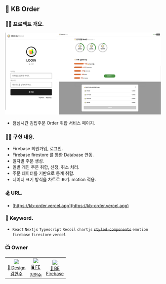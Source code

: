 ## 🍙 KB Order

### 🧑‍💻 프로젝트 개요.

<img src=".docs/img_readme.png" width="600" alt="" />

- 점심시간 김밥주문 Order 취합 서비스 페이지.

### 👩‍🚀 구현 내용.

- Firebase 회원가입, 로그인.
- Firebase firestore 를 통한 Database 연동.
- 일자별 주문 생성.
- 일별 개인 주문 취합, 신청, 취소 처리.
- 주문 데이터를 기반으로 통계 취합.
- 데이터 표기 방식을 차트로 표기. motion 적용.

### 🏂 URL.

- [https://kb-order.vercel.app](https://kb-order.vercel.app)

### 🪬 Keyword.

- `React` `Nextjs` `Typescript` `Recoil` `chartjs` ~~`styled-components`~~ `emotion` `firebase` `firestore` `vercel`

### 📺 Owner

<table>
  <tr>
    <td align="center">
      <a href="https://github.com/fe-hyunsu">
      <img src="https://avatars.githubusercontent.com/u/115357815?v=4" width="100px"  />
      <br/>
      🎨 Design
      <br/>
      김현수
      </a>
    </td>
    <td align="center">
      <a href="https://github.com/fe-hyunsu">
      <img src="https://avatars.githubusercontent.com/u/115357815?v=4" width="100px"  />
      <br/>
      🖥 FE
      <br/>
      김현수
      </a>
    </td>
    <td align="center">
      <a href="https://firebase.google.com">
      <img src="https://miro.medium.com/v2/resize:fit:300/1*R4c8lHBHuH5qyqOtZb3h-w.png" width="100px"  />
      <br/>
      📡 BE
      <br/>
      Firebase
      </a>
    </td>
  </tr>
</table>
